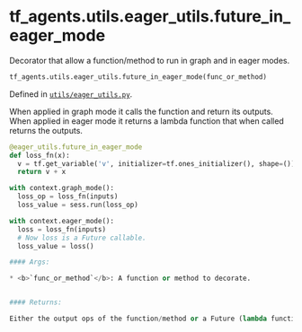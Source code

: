 <div itemscope itemtype="http://developers.google.com/ReferenceObject">
<meta itemprop="name" content="tf_agents.utils.eager_utils.future_in_eager_mode" />
<meta itemprop="path" content="Stable" />
</div>

# tf_agents.utils.eager_utils.future_in_eager_mode

Decorator that allow a function/method to run in graph and in eager modes.

``` python
tf_agents.utils.eager_utils.future_in_eager_mode(func_or_method)
```



Defined in [`utils/eager_utils.py`](https://github.com/tensorflow/agents/tree/master/tf_agents/utils/eager_utils.py).

<!-- Placeholder for "Used in" -->

When applied in graph mode it calls the function and return its outputs.
When applied in eager mode it returns a lambda function that when called
returns the outputs.

```python
@eager_utils.future_in_eager_mode
def loss_fn(x):
  v = tf.get_variable('v', initializer=tf.ones_initializer(), shape=())
  return v + x

with context.graph_mode():
  loss_op = loss_fn(inputs)
  loss_value = sess.run(loss_op)

with context.eager_mode():
  loss = loss_fn(inputs)
  # Now loss is a Future callable.
  loss_value = loss()

#### Args:

* <b>`func_or_method`</b>: A function or method to decorate.


#### Returns:

Either the output ops of the function/method or a Future (lambda function).